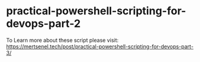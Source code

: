 # practical-powershell-scripting-for-devops-part-2

To Learn more about these script please visit: <https://mertsenel.tech/post/practical-powershell-scripting-for-devops-part-3/>
